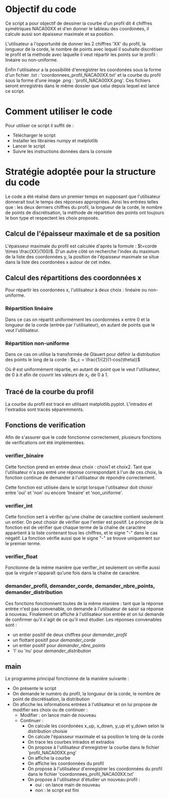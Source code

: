 # Objectif du code 
Ce script a pour objectif de dessiner la courbe d'un profil dit 4 chiffres symétriques NACA00XX et d'en donner le tableau des coordonées, il calcule aussi son épaisseur maximale et sa position. 

L'utilisateur a l'opportunité de donner les 2 chiffres 'XX' du profil, la longueur de la corde, le nombre de points avec lequel il souhaite discrétiser le profil et la méthode avec laquelle il veut répartir les points sur le profil : linéaire ou non-uniforme.

Enfin l'utilisateur a la possibilité d'enregistrer les coordonées sous la forme d'un fichier .txt : 'coordonnees_profil_NACA00XX.txt' et la courbe du profil sous la forme d'une image .png : 'profil_NACA00XX.png'. Ces fichiers seront enregistrés dans le même dossier que celui depuis lequel est lancé ce script.

# Comment utiliser le code
Pour utiliser ce script il suffit de :
- Télécharger le script
- Installer les librairies numpy et matplotlib
- Lancer le script
- Suivre les instructions données dans la console

# Stratégie adoptée pour la structure du code
Le code a été réalisé dans un premier temps en supposant que l'utilisateur donnerait tout le temps des réponses appropriées. Ainsi les entrées telles que : les deux derniers chiffres du profil, la longueur de la corde, le nombre de points de discrétisation, la méthode de répartition des points ont toujours le bon type et respectent les choix proposés.

## Calcul de l'épaisseur maximale et de sa position
L'épaisseur maximale du profil est calculée d'après la formule : $t=corde \times \frac{XX}{100}$. D'un autre côté on recherche l'index du maximum de la liste des coordonnées y, la position de l'épaisseur maximale se situe dans la liste des coordonées x autour de cet index.

## Calcul des répartitions des coordonnées x
Pour répartir les coordonées x, l'utilisateur à deux choix : linéaire ou non-uniforme.

### Répartition linéaire
Dans ce cas on répartit uniformément les coordonnées x entre 0 et la longueur de la corde (entrée par l'utilisateur), en autant de points que le veut l'utilisateur.

### Répartition non-uniforme
Dans ce cas on utilise la transformée de Glauert pour définir la distribution des points le long de la corde : $x_c = \frac{1}{2}(1-cos(\theta))$

Où $\theta$ est uniformément répartie, en autant de point que le veut l'utilisateur, de 0 à $\pi$ afin de couvrir les valeurs de $x_c$ de 0 à 1.

## Tracé de la courbe du profil
La courbe du profil est tracé en utilisant matplotlib.pyplot. L'intrados et l'extrados sont tracés séparemments.

## Fonctions de verification
Afin de s'assurer que le code fonctionne correctement, plusieurs fonctions de verifications ont été implémentées.

### verifier_binaire
Cette fonction prend en entrée deux choix : choix1 et choix2. Tant que l'utilisateur n'a pas entré une réponse correspondant à l'un de ces choix, la fonction continue de demander à l'utilisateur de répondre correctement.

Cette fonction est utilisée dans le script lorsque l'utilisateur doit choisir entre 'oui' et 'non' ou encore 'linéaire' et 'non_uniforme'.

### verifier_int
Cette fonction sert à vérifier qu'une chaîne de caractère contient seulement un entier.
On peut choisir de vérifier que l'entier est positif. Le principe de la fonction est de vérifier que chaque terme de la chaîne de caractère appartient à la liste contenant tous les chiffres, et le signe "-" dans le cas négatif. La fonction vérifie aussi que le signe "-" se trouve uniquement sur le premier terme.

### verifier_float
Fonctionne de la même manière que verifier_int seulement on vérifie aussi que la virgule n'apparaît qu'une fois dans la chaîne de caractère.

### demander_profil, demander_corde, demander_nbre_points, demander_distribution
Ces fonctions fonctionnent toutes de la même manière : tant que la réponse entrée n'est pas convenable, on demande à l'utilisateur de saisir sa réponse à nouveau.
Finalement on affiche à l'utilisateur son entrée et on lui demande de confirmer qu'il s'agit de ce qu'il veut étudier.
Les réponses convenables sont : 
- un entier positif de deux chiffres pour <i>demander_profil</i>
- un flottant positif pour <i>demander_corde</i>
- un entier positif pour <i>demander_nbre_points</i>
- 'l' ou 'nu' pour <i>demander_distribution</i>

## main
Le programme principal fonctionne de la manière suivante :
- On présente le script
- On demande le numéro du profil, la longueur de la corde, le nombre de point de discrétisation, la distribution
- On aficche les informations entrées à l'utilisateur et on lui propose de modifier ses choix ou de continuer :
  - Modifier : on lance main de nouveau
  - Continuer :
    - On calcule les coordonées x_up, x_down, y_up et y_down selon la distribution choisie
    - On calcule l'épaisseur maximale et sa position le long de la corde
    - On trace les courbes intrados et extrados
    - On propose à l'utilisateur d'enregistrer la courbe dans le fichier 'profil_NACA00XX.png'
    - On affiche la courbe
    - On affiche les coordonnées du profil
    - On propose à l'utilisateur d'enregistrer les coordonnées du profil dans le fichier 'coordonnees_profil_NACA00XX.txt'
    - On propose à l'utilisateur d'étudier un nouveau profil :
        - oui : on lance main de nouveau
        - non : le script est fini
    


